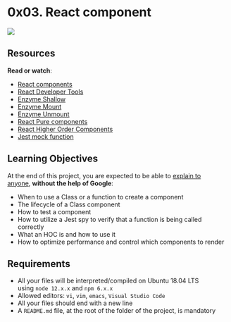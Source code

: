 0x03. React component
=====================

![](https://s3.amazonaws.com/alx-intranet.hbtn.io/uploads/medias/2019/12/7953d594b3ffc14201f5.jpeg?X-Amz-Algorithm=AWS4-HMAC-SHA256&X-Amz-Credential=AKIARDDGGGOUSBVO6H7D%2F20240829%2Fus-east-1%2Fs3%2Faws4_request&X-Amz-Date=20240829T201910Z&X-Amz-Expires=86400&X-Amz-SignedHeaders=host&X-Amz-Signature=0a31223f2332ed2d9e6fe2e1b8e4ece9c62d0c7cc477792ddadeb2f43ca1a5bf)

Resources
---------

**Read or watch**:

-   [React components](https://intranet.alxswe.com/rltoken/eHblf6Gksn6yyB63AxL95Q "React components")
-   [React Developer Tools](https://intranet.alxswe.com/rltoken/ISa2LQiraDIOLg6hSp6GqA "React Developer Tools")
-   [Enzyme Shallow](https://intranet.alxswe.com/rltoken/R4sY6vv0_EZi5BwskKwOLg "Enzyme Shallow")
-   [Enzyme Mount](https://intranet.alxswe.com/rltoken/-cuX84kIn3EWCuJNx-P74A "Enzyme Mount")
-   [Enzyme Unmount](https://intranet.alxswe.com/rltoken/yQlfthRXFmRQHkNSDzMTag "Enzyme Unmount")
-   [React Pure components](https://intranet.alxswe.com/rltoken/JYDb2WZMLwBxM9qHjTVdpA "React Pure components")
-   [React Higher Order Components](https://intranet.alxswe.com/rltoken/AQ3a58-uRtO20Ysam9M6vw "React Higher Order Components")
-   [Jest mock function](https://intranet.alxswe.com/rltoken/W0QL_4bEjld02Hr2-qQYrw "Jest mock function")

Learning Objectives
-------------------

At the end of this project, you are expected to be able to [explain to anyone](https://intranet.alxswe.com/rltoken/w6DKlR6TVg7RkMN-ym12Kw "explain to anyone"), **without the help of Google**:

-   When to use a Class or a function to create a component
-   The lifecycle of a Class component
-   How to test a component
-   How to utilize a Jest spy to verify that a function is being called correctly
-   What an HOC is and how to use it
-   How to optimize performance and control which components to render

Requirements
------------

-   All your files will be interpreted/compiled on Ubuntu 18.04 LTS using `node 12.x.x` and `npm 6.x.x`
-   Allowed editors: `vi`, `vim`, `emacs`, `Visual Studio Code`
-   All your files should end with a new line
-   A `README.md` file, at the root of the folder of the project, is mandatory